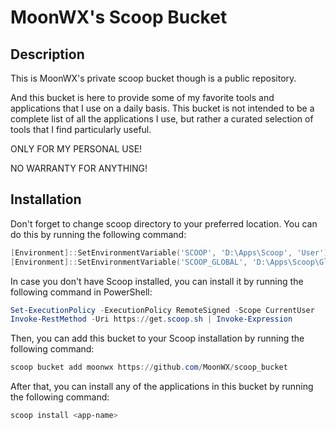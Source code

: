 # MoonWX's Scoop Bucket

## Description
This is MoonWX's private scoop bucket though is a public repository.

And this bucket is here to provide some of my favorite tools and applications that I use on a daily basis.
This bucket is not intended to be a complete list of all the applications I use, but rather a curated selection of tools that I find particularly useful.

ONLY FOR MY PERSONAL USE!

NO WARRANTY FOR ANYTHING!

## Installation

Don't forget to change scoop directory to your preferred location. You can do this by running the following command:

```powershell
[Environment]::SetEnvironmentVariable('SCOOP', 'D:\Apps\Scoop', 'User');
[Environment]::SetEnvironmentVariable('SCOOP_GLOBAL', 'D:\Apps\Scoop\Global', 'Machine');
```

In case you don't have Scoop installed, you can install it by running the following command in PowerShell:

```powershell
Set-ExecutionPolicy -ExecutionPolicy RemoteSigned -Scope CurrentUser
Invoke-RestMethod -Uri https://get.scoop.sh | Invoke-Expression
```

Then, you can add this bucket to your Scoop installation by running the following command:

```powershell
scoop bucket add moonwx https://github.com/MoonWX/scoop_bucket
```

After that, you can install any of the applications in this bucket by running the following command:

```powershell
scoop install <app-name>
```
